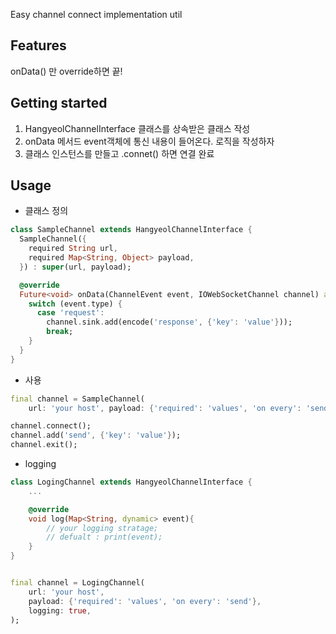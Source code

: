 <!-- 
This README describes the package. If you publish this package to pub.dev,
this README's contents appear on the landing page for your package.

For information about how to write a good package README, see the guide for
[writing package pages](https://dart.dev/guides/libraries/writing-package-pages). 

For general information about developing packages, see the Dart guide for
[creating packages](https://dart.dev/guides/libraries/create-library-packages)
and the Flutter guide for
[developing packages and plugins](https://flutter.dev/developing-packages). 
-->

Easy channel connect implementation util

## Features

onData() 만 override하면 끝!

## Getting started

1. HangyeolChannelInterface 클래스를 상속받은 클래스 작성
2. onData 메서드 event객체에 통신 내용이 들어온다. 로직을 작성하자
3. 클래스 인스턴스를 만들고 .connet() 하면 연결 완료

## Usage


* 클래스 정의
```dart
class SampleChannel extends HangyeolChannelInterface {
  SampleChannel({
    required String url,
    required Map<String, Object> payload,
  }) : super(url, payload);

  @override
  Future<void> onData(ChannelEvent event, IOWebSocketChannel channel) async {
    switch (event.type) {
      case 'request':
        channel.sink.add(encode('response', {'key': 'value'}));
        break;
    }
  }
}

```

* 사용
```dart
final channel = SampleChannel(
    url: 'your host', payload: {'required': 'values', 'on every': 'send'});

channel.connect();
channel.add('send', {'key': 'value'});
channel.exit();
```

* logging
```dart
class LogingChannel extends HangyeolChannelInterface {
    ...

    @override
    void log(Map<String, dynamic> event){
        // your logging stratage;
        // defualt : print(event);
    }
}


final channel = LogingChannel(
    url: 'your host', 
    payload: {'required': 'values', 'on every': 'send'},
    logging: true,
);

```

